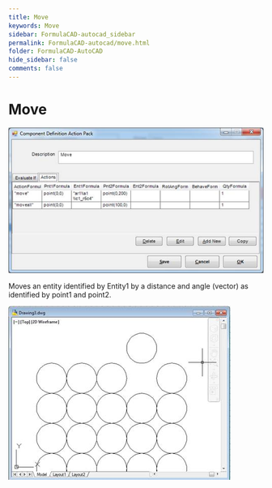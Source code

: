 ```yaml
---
title: Move
keywords: Move
sidebar: FormulaCAD-autocad_sidebar
permalink: FormulaCAD-autocad/move.html
folder: FormulaCAD-AutoCAD
hide_sidebar: false
comments: false
---
```

# Move

![](/images/move-comp-def-actionpack.jpg)

Moves an entity identified by Entity1 by a distance and angle (vector) as identified by point1 and point2.

![](/images/move-drawing3.jpg)
